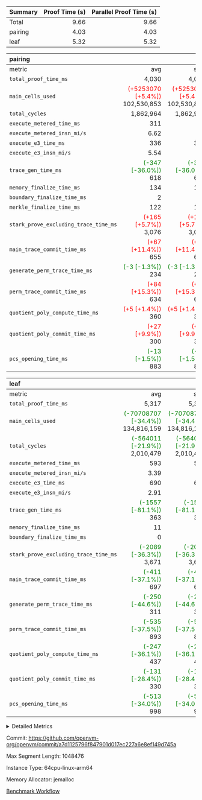 | Summary | Proof Time (s) | Parallel Proof Time (s) |
|:---|---:|---:|
| Total |  9.66 |  9.66 |
| pairing |  4.03 |  4.03 |
| leaf |  5.32 |  5.32 |


| pairing |||||
|:---|---:|---:|---:|---:|
|metric|avg|sum|max|min|
| `total_proof_time_ms ` |  4,030 |  4,030 |  4,030 |  4,030 |
| `main_cells_used     ` | <span style='color: red'>(+5253070 [+5.4%])</span> 102,530,853 | <span style='color: red'>(+5253070 [+5.4%])</span> 102,530,853 | <span style='color: red'>(+5253070 [+5.4%])</span> 102,530,853 | <span style='color: red'>(+5253070 [+5.4%])</span> 102,530,853 |
| `total_cycles        ` |  1,862,964 |  1,862,964 |  1,862,964 |  1,862,964 |
| `execute_metered_time_ms` |  311 | -          | -          | -          |
| `execute_metered_insn_mi/s` |  6.62 | -          |  6.62 |  6.62 |
| `execute_e3_time_ms  ` |  336 |  336 |  336 |  336 |
| `execute_e3_insn_mi/s` |  5.54 | -          |  5.54 |  5.54 |
| `trace_gen_time_ms   ` | <span style='color: green'>(-347 [-36.0%])</span> 618 | <span style='color: green'>(-347 [-36.0%])</span> 618 | <span style='color: green'>(-347 [-36.0%])</span> 618 | <span style='color: green'>(-347 [-36.0%])</span> 618 |
| `memory_finalize_time_ms` |  134 |  134 |  134 |  134 |
| `boundary_finalize_time_ms` |  2 |  2 |  2 |  2 |
| `merkle_finalize_time_ms` |  122 |  122 |  122 |  122 |
| `stark_prove_excluding_trace_time_ms` | <span style='color: red'>(+165 [+5.7%])</span> 3,076 | <span style='color: red'>(+165 [+5.7%])</span> 3,076 | <span style='color: red'>(+165 [+5.7%])</span> 3,076 | <span style='color: red'>(+165 [+5.7%])</span> 3,076 |
| `main_trace_commit_time_ms` | <span style='color: red'>(+67 [+11.4%])</span> 655 | <span style='color: red'>(+67 [+11.4%])</span> 655 | <span style='color: red'>(+67 [+11.4%])</span> 655 | <span style='color: red'>(+67 [+11.4%])</span> 655 |
| `generate_perm_trace_time_ms` | <span style='color: green'>(-3 [-1.3%])</span> 234 | <span style='color: green'>(-3 [-1.3%])</span> 234 | <span style='color: green'>(-3 [-1.3%])</span> 234 | <span style='color: green'>(-3 [-1.3%])</span> 234 |
| `perm_trace_commit_time_ms` | <span style='color: red'>(+84 [+15.3%])</span> 634 | <span style='color: red'>(+84 [+15.3%])</span> 634 | <span style='color: red'>(+84 [+15.3%])</span> 634 | <span style='color: red'>(+84 [+15.3%])</span> 634 |
| `quotient_poly_compute_time_ms` | <span style='color: red'>(+5 [+1.4%])</span> 360 | <span style='color: red'>(+5 [+1.4%])</span> 360 | <span style='color: red'>(+5 [+1.4%])</span> 360 | <span style='color: red'>(+5 [+1.4%])</span> 360 |
| `quotient_poly_commit_time_ms` | <span style='color: red'>(+27 [+9.9%])</span> 300 | <span style='color: red'>(+27 [+9.9%])</span> 300 | <span style='color: red'>(+27 [+9.9%])</span> 300 | <span style='color: red'>(+27 [+9.9%])</span> 300 |
| `pcs_opening_time_ms ` | <span style='color: green'>(-13 [-1.5%])</span> 883 | <span style='color: green'>(-13 [-1.5%])</span> 883 | <span style='color: green'>(-13 [-1.5%])</span> 883 | <span style='color: green'>(-13 [-1.5%])</span> 883 |

| leaf |||||
|:---|---:|---:|---:|---:|
|metric|avg|sum|max|min|
| `total_proof_time_ms ` |  5,317 |  5,317 |  5,317 |  5,317 |
| `main_cells_used     ` | <span style='color: green'>(-70708707 [-34.4%])</span> 134,816,159 | <span style='color: green'>(-70708707 [-34.4%])</span> 134,816,159 | <span style='color: green'>(-70708707 [-34.4%])</span> 134,816,159 | <span style='color: green'>(-70708707 [-34.4%])</span> 134,816,159 |
| `total_cycles        ` | <span style='color: green'>(-564011 [-21.9%])</span> 2,010,479 | <span style='color: green'>(-564011 [-21.9%])</span> 2,010,479 | <span style='color: green'>(-564011 [-21.9%])</span> 2,010,479 | <span style='color: green'>(-564011 [-21.9%])</span> 2,010,479 |
| `execute_metered_time_ms` |  593 |  593 |  593 |  593 |
| `execute_metered_insn_mi/s` |  3.39 | -          |  3.39 |  3.39 |
| `execute_e3_time_ms  ` |  690 |  690 |  690 |  690 |
| `execute_e3_insn_mi/s` |  2.91 | -          |  2.91 |  2.91 |
| `trace_gen_time_ms   ` | <span style='color: green'>(-1557 [-81.1%])</span> 363 | <span style='color: green'>(-1557 [-81.1%])</span> 363 | <span style='color: green'>(-1557 [-81.1%])</span> 363 | <span style='color: green'>(-1557 [-81.1%])</span> 363 |
| `memory_finalize_time_ms` |  11 |  11 |  11 |  11 |
| `boundary_finalize_time_ms` |  0 |  0 |  0 |  0 |
| `stark_prove_excluding_trace_time_ms` | <span style='color: green'>(-2089 [-36.3%])</span> 3,671 | <span style='color: green'>(-2089 [-36.3%])</span> 3,671 | <span style='color: green'>(-2089 [-36.3%])</span> 3,671 | <span style='color: green'>(-2089 [-36.3%])</span> 3,671 |
| `main_trace_commit_time_ms` | <span style='color: green'>(-411 [-37.1%])</span> 697 | <span style='color: green'>(-411 [-37.1%])</span> 697 | <span style='color: green'>(-411 [-37.1%])</span> 697 | <span style='color: green'>(-411 [-37.1%])</span> 697 |
| `generate_perm_trace_time_ms` | <span style='color: green'>(-250 [-44.6%])</span> 311 | <span style='color: green'>(-250 [-44.6%])</span> 311 | <span style='color: green'>(-250 [-44.6%])</span> 311 | <span style='color: green'>(-250 [-44.6%])</span> 311 |
| `perm_trace_commit_time_ms` | <span style='color: green'>(-535 [-37.5%])</span> 893 | <span style='color: green'>(-535 [-37.5%])</span> 893 | <span style='color: green'>(-535 [-37.5%])</span> 893 | <span style='color: green'>(-535 [-37.5%])</span> 893 |
| `quotient_poly_compute_time_ms` | <span style='color: green'>(-247 [-36.1%])</span> 437 | <span style='color: green'>(-247 [-36.1%])</span> 437 | <span style='color: green'>(-247 [-36.1%])</span> 437 | <span style='color: green'>(-247 [-36.1%])</span> 437 |
| `quotient_poly_commit_time_ms` | <span style='color: green'>(-131 [-28.4%])</span> 330 | <span style='color: green'>(-131 [-28.4%])</span> 330 | <span style='color: green'>(-131 [-28.4%])</span> 330 | <span style='color: green'>(-131 [-28.4%])</span> 330 |
| `pcs_opening_time_ms ` | <span style='color: green'>(-513 [-34.0%])</span> 998 | <span style='color: green'>(-513 [-34.0%])</span> 998 | <span style='color: green'>(-513 [-34.0%])</span> 998 | <span style='color: green'>(-513 [-34.0%])</span> 998 |



<details>
<summary>Detailed Metrics</summary>

|  | keygen_time_ms | commit_exe_time_ms | app proof_time_ms | agg_layer_time_ms |
| --- | --- | --- | --- |
|  | 49 | 12 | 8,606 | 5,495 | 

| group | single_leaf_agg_time_ms | num_segments | num_children | memory_to_vec_partition_time_ms | insns | fri.log_blowup | execute_segment_time_ms | execute_metered_time_ms | execute_metered_insn_mi/s |
| --- | --- | --- | --- | --- | --- | --- | --- | --- | --- |
| leaf | 5,494 |  | 1 |  |  | 1 |  |  |  | 
| pairing |  | 1 |  | 23 | 1,862,965 | 1 | 7,880 | 311 | 6.62 | 

| group | air_name | quotient_deg | interactions | constraints |
| --- | --- | --- | --- | --- |
| leaf | AccessAdapterAir<2> | 2 | 5 | 12 | 
| leaf | AccessAdapterAir<4> | 2 | 5 | 12 | 
| leaf | AccessAdapterAir<8> | 2 | 5 | 12 | 
| leaf | FriReducedOpeningAir | 2 | 39 | 71 | 
| leaf | JalRangeCheckAir | 2 | 9 | 14 | 
| leaf | NativePoseidon2Air<BabyBearParameters>, 1> | 2 | 136 | 572 | 
| leaf | PhantomAir | 2 | 3 | 5 | 
| leaf | ProgramAir | 1 | 1 | 4 | 
| leaf | VariableRangeCheckerAir | 1 | 1 | 4 | 
| leaf | VmAirWrapper<AluNativeAdapterAir, FieldArithmeticCoreAir> | 2 | 15 | 27 | 
| leaf | VmAirWrapper<BranchNativeAdapterAir, BranchEqualCoreAir<1> | 2 | 11 | 25 | 
| leaf | VmAirWrapper<NativeAdapterAir<2, 0>, PublicValuesCoreAir> | 2 | 11 | 30 | 
| leaf | VmAirWrapper<NativeLoadStoreAdapterAir<1>, NativeLoadStoreCoreAir<1> | 2 | 15 | 20 | 
| leaf | VmAirWrapper<NativeLoadStoreAdapterAir<4>, NativeLoadStoreCoreAir<4> | 2 | 15 | 20 | 
| leaf | VmAirWrapper<NativeVectorizedAdapterAir<4>, FieldExtensionCoreAir> | 2 | 15 | 27 | 
| leaf | VmConnectorAir | 2 | 5 | 11 | 
| leaf | VolatileBoundaryAir | 2 | 7 | 19 | 
| pairing | AccessAdapterAir<16> | 2 | 5 | 12 | 
| pairing | AccessAdapterAir<2> | 2 | 5 | 12 | 
| pairing | AccessAdapterAir<32> | 2 | 5 | 12 | 
| pairing | AccessAdapterAir<4> | 2 | 5 | 12 | 
| pairing | AccessAdapterAir<8> | 2 | 5 | 12 | 
| pairing | BitwiseOperationLookupAir<8> | 2 | 2 | 4 | 
| pairing | KeccakVmAir | 2 | 321 | 4,513 | 
| pairing | MemoryMerkleAir<8> | 2 | 4 | 39 | 
| pairing | PersistentBoundaryAir<8> | 2 | 3 | 7 | 
| pairing | PhantomAir | 2 | 3 | 5 | 
| pairing | Poseidon2PeripheryAir<BabyBearParameters>, 1> | 2 | 1 | 286 | 
| pairing | ProgramAir | 1 | 1 | 4 | 
| pairing | RangeTupleCheckerAir<2> | 1 | 1 | 4 | 
| pairing | Rv32HintStoreAir | 2 | 18 | 28 | 
| pairing | VariableRangeCheckerAir | 1 | 1 | 4 | 
| pairing | VmAirWrapper<Rv32BaseAluAdapterAir, BaseAluCoreAir<4, 8> | 2 | 20 | 37 | 
| pairing | VmAirWrapper<Rv32BaseAluAdapterAir, LessThanCoreAir<4, 8> | 2 | 18 | 40 | 
| pairing | VmAirWrapper<Rv32BaseAluAdapterAir, ShiftCoreAir<4, 8> | 2 | 24 | 91 | 
| pairing | VmAirWrapper<Rv32BranchAdapterAir, BranchEqualCoreAir<4> | 2 | 11 | 20 | 
| pairing | VmAirWrapper<Rv32BranchAdapterAir, BranchLessThanCoreAir<4, 8> | 2 | 13 | 35 | 
| pairing | VmAirWrapper<Rv32CondRdWriteAdapterAir, Rv32JalLuiCoreAir> | 2 | 10 | 18 | 
| pairing | VmAirWrapper<Rv32IsEqualModAdapterAir<2, 1, 32, 32>, ModularIsEqualCoreAir<32, 4, 8> | 2 | 25 | 225 | 
| pairing | VmAirWrapper<Rv32JalrAdapterAir, Rv32JalrCoreAir> | 2 | 16 | 20 | 
| pairing | VmAirWrapper<Rv32LoadStoreAdapterAir, LoadSignExtendCoreAir<4, 8> | 2 | 18 | 33 | 
| pairing | VmAirWrapper<Rv32LoadStoreAdapterAir, LoadStoreCoreAir<4> | 2 | 17 | 40 | 
| pairing | VmAirWrapper<Rv32MultAdapterAir, DivRemCoreAir<4, 8> | 2 | 25 | 84 | 
| pairing | VmAirWrapper<Rv32MultAdapterAir, MulHCoreAir<4, 8> | 2 | 24 | 31 | 
| pairing | VmAirWrapper<Rv32MultAdapterAir, MultiplicationCoreAir<4, 8> | 2 | 19 | 19 | 
| pairing | VmAirWrapper<Rv32RdWriteAdapterAir, Rv32AuipcCoreAir> | 2 | 12 | 14 | 
| pairing | VmAirWrapper<Rv32VecHeapAdapterAir<1, 2, 2, 32, 32>, FieldExpressionCoreAir> | 2 | 415 | 480 | 
| pairing | VmAirWrapper<Rv32VecHeapAdapterAir<2, 1, 1, 32, 32>, FieldExpressionCoreAir> | 2 | 158 | 190 | 
| pairing | VmAirWrapper<Rv32VecHeapAdapterAir<2, 2, 2, 32, 32>, FieldExpressionCoreAir> | 2 | 428 | 457 | 
| pairing | VmConnectorAir | 2 | 5 | 11 | 

| group | air_name | idx | rows | prep_cols | perm_cols | main_cols | cells |
| --- | --- | --- | --- | --- | --- | --- | --- |
| leaf | AccessAdapterAir<2> | 0 | 1,048,576 |  | 16 | 11 | 28,311,552 | 
| leaf | AccessAdapterAir<4> | 0 | 524,288 |  | 16 | 13 | 15,204,352 | 
| leaf | AccessAdapterAir<8> | 0 | 16,384 |  | 16 | 17 | 540,672 | 
| leaf | FriReducedOpeningAir | 0 | 1,048,576 |  | 84 | 27 | 116,391,936 | 
| leaf | JalRangeCheckAir | 0 | 65,536 |  | 28 | 12 | 2,621,440 | 
| leaf | NativePoseidon2Air<BabyBearParameters>, 1> | 0 | 131,072 |  | 312 | 398 | 93,061,120 | 
| leaf | PhantomAir | 0 | 32,768 |  | 12 | 6 | 589,824 | 
| leaf | ProgramAir | 0 | 1,048,576 |  | 8 | 10 | 18,874,368 | 
| leaf | VariableRangeCheckerAir | 0 | 262,144 | 2 | 8 | 1 | 2,359,296 | 
| leaf | VmAirWrapper<AluNativeAdapterAir, FieldArithmeticCoreAir> | 0 | 1,048,576 |  | 36 | 29 | 68,157,440 | 
| leaf | VmAirWrapper<BranchNativeAdapterAir, BranchEqualCoreAir<1> | 0 | 262,144 |  | 28 | 23 | 13,369,344 | 
| leaf | VmAirWrapper<NativeAdapterAir<2, 0>, PublicValuesCoreAir> | 0 | 64 |  | 28 | 27 | 3,520 | 
| leaf | VmAirWrapper<NativeLoadStoreAdapterAir<1>, NativeLoadStoreCoreAir<1> | 0 | 524,288 |  | 40 | 21 | 31,981,568 | 
| leaf | VmAirWrapper<NativeLoadStoreAdapterAir<4>, NativeLoadStoreCoreAir<4> | 0 | 131,072 |  | 40 | 27 | 8,781,824 | 
| leaf | VmAirWrapper<NativeVectorizedAdapterAir<4>, FieldExtensionCoreAir> | 0 | 262,144 |  | 36 | 38 | 19,398,656 | 
| leaf | VmConnectorAir | 0 | 2 | 1 | 16 | 5 | 42 | 
| leaf | VolatileBoundaryAir | 0 | 262,144 |  | 20 | 12 | 8,388,608 | 

| group | air_name | segment | rows | prep_cols | perm_cols | main_cols | cells |
| --- | --- | --- | --- | --- | --- | --- | --- |
| pairing | AccessAdapterAir<16> | 0 | 262,144 |  | 16 | 25 | 10,747,904 | 
| pairing | AccessAdapterAir<32> | 0 | 131,072 |  | 16 | 41 | 7,471,104 | 
| pairing | AccessAdapterAir<8> | 0 | 524,288 |  | 16 | 17 | 17,301,504 | 
| pairing | BitwiseOperationLookupAir<8> | 0 | 65,536 | 3 | 8 | 2 | 655,360 | 
| pairing | MemoryMerkleAir<8> | 0 | 32,768 |  | 16 | 32 | 1,572,864 | 
| pairing | PersistentBoundaryAir<8> | 0 | 32,768 |  | 12 | 20 | 1,048,576 | 
| pairing | PhantomAir | 0 | 1 |  | 12 | 6 | 18 | 
| pairing | Poseidon2PeripheryAir<BabyBearParameters>, 1> | 0 | 32,768 |  | 8 | 300 | 10,092,544 | 
| pairing | ProgramAir | 0 | 32,768 |  | 8 | 10 | 589,824 | 
| pairing | RangeTupleCheckerAir<2> | 0 | 524,288 | 2 | 8 | 1 | 4,718,592 | 
| pairing | Rv32HintStoreAir | 0 | 256 |  | 44 | 32 | 19,456 | 
| pairing | VariableRangeCheckerAir | 0 | 262,144 | 2 | 8 | 1 | 2,359,296 | 
| pairing | VmAirWrapper<Rv32BaseAluAdapterAir, BaseAluCoreAir<4, 8> | 0 | 1,048,576 |  | 52 | 36 | 92,274,688 | 
| pairing | VmAirWrapper<Rv32BaseAluAdapterAir, LessThanCoreAir<4, 8> | 0 | 65,536 |  | 40 | 37 | 5,046,272 | 
| pairing | VmAirWrapper<Rv32BaseAluAdapterAir, ShiftCoreAir<4, 8> | 0 | 2,048 |  | 52 | 53 | 215,040 | 
| pairing | VmAirWrapper<Rv32BranchAdapterAir, BranchEqualCoreAir<4> | 0 | 262,144 |  | 28 | 26 | 14,155,776 | 
| pairing | VmAirWrapper<Rv32BranchAdapterAir, BranchLessThanCoreAir<4, 8> | 0 | 131,072 |  | 32 | 32 | 8,388,608 | 
| pairing | VmAirWrapper<Rv32CondRdWriteAdapterAir, Rv32JalLuiCoreAir> | 0 | 8,192 |  | 28 | 18 | 376,832 | 
| pairing | VmAirWrapper<Rv32IsEqualModAdapterAir<2, 1, 32, 32>, ModularIsEqualCoreAir<32, 4, 8> | 0 | 32 |  | 56 | 166 | 7,104 | 
| pairing | VmAirWrapper<Rv32JalrAdapterAir, Rv32JalrCoreAir> | 0 | 65,536 |  | 36 | 28 | 4,194,304 | 
| pairing | VmAirWrapper<Rv32LoadStoreAdapterAir, LoadStoreCoreAir<4> | 0 | 1,048,576 |  | 52 | 41 | 97,517,568 | 
| pairing | VmAirWrapper<Rv32MultAdapterAir, MulHCoreAir<4, 8> | 0 | 256 |  | 72 | 39 | 28,416 | 
| pairing | VmAirWrapper<Rv32MultAdapterAir, MultiplicationCoreAir<4, 8> | 0 | 512 |  | 52 | 31 | 42,496 | 
| pairing | VmAirWrapper<Rv32RdWriteAdapterAir, Rv32AuipcCoreAir> | 0 | 32,768 |  | 28 | 20 | 1,572,864 | 
| pairing | VmAirWrapper<Rv32VecHeapAdapterAir<2, 1, 1, 32, 32>, FieldExpressionCoreAir> | 0 | 1,024 |  | 320 | 263 | 596,992 | 
| pairing | VmAirWrapper<Rv32VecHeapAdapterAir<2, 2, 2, 32, 32>, FieldExpressionCoreAir> | 0 | 16,384 |  | 604 | 497 | 18,038,784 | 
| pairing | VmConnectorAir | 0 | 2 | 1 | 16 | 5 | 42 | 

| group | idx | trace_gen_time_ms | total_proof_time_ms | total_cycles | total_cells | stark_prove_excluding_trace_time_ms | quotient_poly_compute_time_ms | quotient_poly_commit_time_ms | perm_trace_commit_time_ms | pcs_opening_time_ms | memory_finalize_time_ms | main_trace_commit_time_ms | main_cells_used | insns | generate_perm_trace_time_ms | execute_metered_time_ms | execute_metered_insn_mi/s | execute_e3_time_ms | execute_e3_insn_mi/s | boundary_finalize_time_ms |
| --- | --- | --- | --- | --- | --- | --- | --- | --- | --- | --- | --- | --- | --- | --- | --- | --- | --- | --- | --- | --- |
| leaf | 0 | 363 | 5,317 | 2,010,479 | 428,035,562 | 3,671 | 437 | 330 | 893 | 998 | 11 | 697 | 134,816,159 | 2,010,480 | 311 | 593 | 3.39 | 690 | 2.91 | 0 | 

| group | idx | trace_height_constraint | weighted_sum | threshold |
| --- | --- | --- | --- | --- |
| leaf | 0 | 0 | 7,274,628 | 2,013,265,921 | 
| leaf | 0 | 1 | 45,531,392 | 2,013,265,921 | 
| leaf | 0 | 2 | 3,637,314 | 2,013,265,921 | 
| leaf | 0 | 3 | 44,859,652 | 2,013,265,921 | 
| leaf | 0 | 4 | 262,144 | 2,013,265,921 | 
| leaf | 0 | 5 | 102,875,850 | 2,013,265,921 | 

| group | segment | trace_gen_time_ms | total_proof_time_ms | total_cycles | total_cells | stark_prove_excluding_trace_time_ms | quotient_poly_compute_time_ms | quotient_poly_commit_time_ms | prove_segment_time_ms | perm_trace_commit_time_ms | pcs_opening_time_ms | merkle_finalize_time_ms | memory_to_vec_partition_time_ms | memory_finalize_time_ms | main_trace_commit_time_ms | main_cells_used | insns | generate_perm_trace_time_ms | execute_e3_time_ms | execute_e3_insn_mi/s | boundary_finalize_time_ms |
| --- | --- | --- | --- | --- | --- | --- | --- | --- | --- | --- | --- | --- | --- | --- | --- | --- | --- | --- | --- | --- | --- |
| pairing | 0 | 618 | 4,030 | 1,862,964 | 304,931,516 | 3,076 | 360 | 300 | 3,581 | 634 | 883 | 122 | 25 | 134 | 655 | 102,530,853 | 1,862,965 | 234 | 336 | 5.54 | 2 | 

| group | segment | trace_height_constraint | weighted_sum | threshold |
| --- | --- | --- | --- | --- |
| pairing | 0 | 0 | 5,382,342 | 2,013,265,921 | 
| pairing | 0 | 1 | 18,152,512 | 2,013,265,921 | 
| pairing | 0 | 2 | 2,691,171 | 2,013,265,921 | 
| pairing | 0 | 3 | 25,000,068 | 2,013,265,921 | 
| pairing | 0 | 4 | 131,072 | 2,013,265,921 | 
| pairing | 0 | 5 | 65,536 | 2,013,265,921 | 
| pairing | 0 | 6 | 6,016,192 | 2,013,265,921 | 
| pairing | 0 | 7 | 4,096 | 2,013,265,921 | 
| pairing | 0 | 8 | 58,426,029 | 2,013,265,921 | 

</details>


Commit: https://github.com/openvm-org/openvm/commit/a7d1125796f847901d017ec227a6e8ef149d745a

Max Segment Length: 1048476

Instance Type: 64cpu-linux-arm64

Memory Allocator: jemalloc

[Benchmark Workflow](https://github.com/openvm-org/openvm/actions/runs/16204988856)
